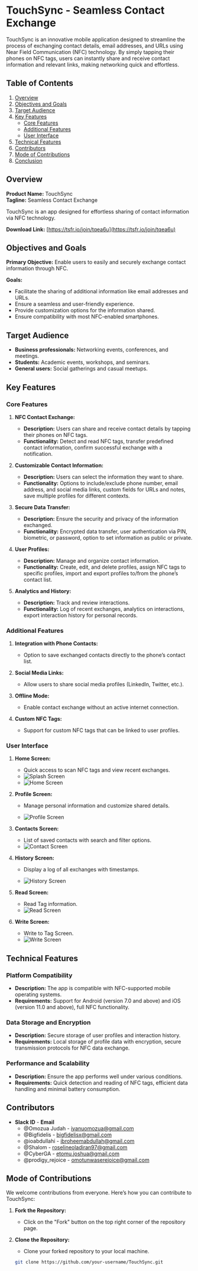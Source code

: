 # TouchSync - Seamless Contact Exchange

TouchSync is an innovative mobile application designed to streamline the process of exchanging contact details, email addresses, and URLs using Near Field Communication (NFC) technology. By simply tapping their phones on NFC tags, users can instantly share and receive contact information and relevant links, making networking quick and effortless.

## Table of Contents
1. [Overview](#overview)
2. [Objectives and Goals](#objectives-and-goals)
3. [Target Audience](#target-audience)
4. [Key Features](#key-features)
   - [Core Features](#core-features)
   - [Additional Features](#additional-features)
   - [User Interface](#user-interface)
5. [Technical Features](#technical-features)
6. [Contributors](#contributors)
7. [Mode of Contributions](#mode-of-contributions)
8. [Conclusion](#conclusion)

## Overview
**Product Name:** TouchSync  
**Tagline:** Seamless Contact Exchange

TouchSync is an app designed for effortless sharing of contact information via NFC technology.

**Download Link:** [https://tsfr.io/join/tqea6u](https://tsfr.io/join/tqea6u)

## Objectives and Goals
**Primary Objective:** Enable users to easily and securely exchange contact information through NFC.

**Goals:**
- Facilitate the sharing of additional information like email addresses and URLs.
- Ensure a seamless and user-friendly experience.
- Provide customization options for the information shared.
- Ensure compatibility with most NFC-enabled smartphones.

## Target Audience
- **Business professionals:** Networking events, conferences, and meetings.
- **Students:** Academic events, workshops, and seminars.
- **General users:** Social gatherings and casual meetups.

## Key Features

### Core Features

1. **NFC Contact Exchange:**
   - **Description:** Users can share and receive contact details by tapping their phones on NFC tags.
   - **Functionality:** Detect and read NFC tags, transfer predefined contact information, confirm successful exchange with a notification.

2. **Customizable Contact Information:**
   - **Description:** Users can select the information they want to share.
   - **Functionality:** Options to include/exclude phone number, email address, and social media links, custom fields for URLs and notes, save multiple profiles for different contexts.

3. **Secure Data Transfer:**
   - **Description:** Ensure the security and privacy of the information exchanged.
   - **Functionality:** Encrypted data transfer, user authentication via PIN, biometric, or password, option to set information as public or private.

4. **User Profiles:**
   - **Description:** Manage and organize contact information.
   - **Functionality:** Create, edit, and delete profiles, assign NFC tags to specific profiles, import and export profiles to/from the phone’s contact list.

5. **Analytics and History:**
   - **Description:** Track and review interactions.
   - **Functionality:** Log of recent exchanges, analytics on interactions, export interaction history for personal records.

### Additional Features

1. **Integration with Phone Contacts:**
   - Option to save exchanged contacts directly to the phone’s contact list.

2. **Social Media Links:**
   - Allow users to share social media profiles (LinkedIn, Twitter, etc.).

3. **Offline Mode:**
   - Enable contact exchange without an active internet connection.

4. **Custom NFC Tags:**
   - Support for custom NFC tags that can be linked to user profiles.

### User Interface

1. **Home Screen:**
   - Quick access to scan NFC tags and view recent exchanges.
   - ![Splash Screen](https://drive.google.com/uc?export=view&id=1SeitopVR1hjvb05NWEdDltarWzQX08Lv)
   - ![Home Screen](https://drive.google.com/uc?export=view&id=1vsdOrGPHMi-i07MfEaWEJVuxQazjUohy)
   

2. **Profile Screen:**
   - Manage personal information and customize shared details.
   
   - ![Profile Screen](https://drive.google.com/uc?export=view&id=1QRtr52BSkAIy0owW-JZkSi--521tvnWV)

3. **Contacts Screen:**
   - List of saved contacts with search and filter options.
   - ![Contact Screen](https://drive.google.com/uc?export=view&id=17qPOCvHQ88B_9u8xfFQ9k8FN0wv8L_KD)
   

4. **History Screen:**
   - Display a log of all exchanges with timestamps.
  
   - ![History Screen](https://drive.google.com/uc?export=view&id=1MPwDfQFL8rUdCKKmiaPsgMdiu_MYz3SZ)

5. **Read Screen:**
   - Read Tag information.
   - ![Read Screen](https://drive.google.com/uc?export=view&id=1GpwxkCVwtawnptPNnMXgbxuC5E17hbgx)
  
   

6. **Write Screen:**
   - Write to Tag Screen.
   - ![Write Screen](https://drive.google.com/uc?export=view&id=1DriPI8IYIo4N53K_bYH834mvKhz1ULvj)

## Technical Features

### Platform Compatibility
- **Description:** The app is compatible with NFC-supported mobile operating systems.
- **Requirements:** Support for Android (version 7.0 and above) and iOS (version 11.0 and above), full NFC functionality.

### Data Storage and Encryption
- **Description:** Secure storage of user profiles and interaction history.
- **Requirements:** Local storage of profile data with encryption, secure transmission protocols for NFC data exchange.

### Performance and Scalability
- **Description:** Ensure the app performs well under various conditions.
- **Requirements:** Quick detection and reading of NFC tags, efficient data handling and minimal battery consumption.

## Contributors

- **Slack ID** - **Email**
  - @Omozua Judah - iyanuomozua@gmail.com
  - @Bigfidelis - bigfidelisx@gmail.com
  - @ioabdullahi - ibroheemabdullah@gmail.com
  - @Shalom - roselineoladiran97@gmail.com
  - @CyberGA - etomu.joshua@gmail.com
  - @prodigy_rejoice - omotunwaserejoice@gmail.com

## Mode of Contributions

We welcome contributions from everyone. Here’s how you can contribute to TouchSync:

1. **Fork the Repository:**
   - Click on the "Fork" button on the top right corner of the repository page.

2. **Clone the Repository:**
   - Clone your forked repository to your local machine.
   ```bash
   git clone https://github.com/your-username/TouchSync.git
